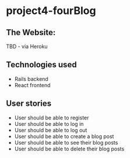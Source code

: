 # project4-fourBlog

## The Website:

TBD - via Heroku

## Technologies used

- Rails backend
- React frontend

## User stories

- User should be able to register
- User should be able to log in
- User should be able to log out
- User should be able to create a blog post
- User should be able to see their blog posts
- User should be able to delete their blog posts
